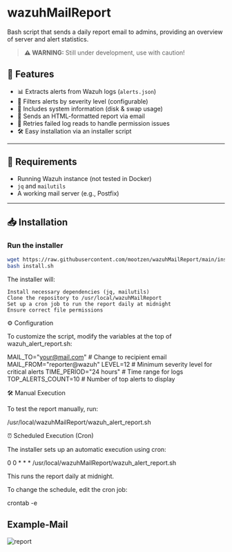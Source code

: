 # wazuhMailReport
Bash script that sends a daily report email to admins, providing an overview of server and alert statistics.

> **⚠️ WARNING:** Still under development, use with caution!

## 🚀 Features
- 📊 Extracts alerts from Wazuh logs (`alerts.json`)
- 🚨 Filters alerts by severity level (configurable)
- 💾 Includes system information (disk & swap usage)
- 📩 Sends an HTML-formatted report via email
- 🔄 Retries failed log reads to handle permission issues
- 🛠️ Easy installation via an installer script

---

## 📌 Requirements
- Running Wazuh instance (not tested in Docker)
- `jq` and `mailutils`
- A working mail server (e.g., Postfix)

---

## 📥 Installation
### **Run the installer**
```bash
wget https://raw.githubusercontent.com/mootzen/wazuhMailReport/main/install.sh
bash install.sh
```
The installer will:

    Install necessary dependencies (jq, mailutils)
    Clone the repository to /usr/local/wazuhMailReport
    Set up a cron job to run the report daily at midnight
    Ensure correct file permissions

⚙️ Configuration

To customize the script, modify the variables at the top of wazuh_alert_report.sh:

MAIL_TO="your@mail.com"   # Change to recipient email
MAIL_FROM="reporter@wazuh"
LEVEL=12                  # Minimum severity level for critical alerts
TIME_PERIOD="24 hours"     # Time range for logs
TOP_ALERTS_COUNT=10        # Number of top alerts to display

🛠️ Manual Execution

To test the report manually, run:

/usr/local/wazuhMailReport/wazuh_alert_report.sh

⏰ Scheduled Execution (Cron)

The installer sets up an automatic execution using cron:

0 0 * * * /usr/local/wazuhMailReport/wazuh_alert_report.sh

This runs the report daily at midnight.

To change the schedule, edit the cron job:

crontab -e

## Example-Mail
![report](https://github.com/user-attachments/assets/0bf8bb90-70d8-4445-b189-508042c3323d)
